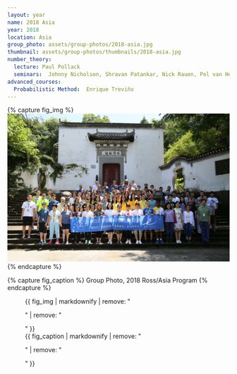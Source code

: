 ```yaml
---
layout: year
name: 2018 Asia
year: 2018
location: Asia
group_photo: assets/group-photos/2018-asia.jpg
thumbnail: assets/group-photos/thumbnails/2018-asia.jpg
number_theory:
  lecture: Paul Pollack
  seminars:  Johnny Nicholson, Shravan Patankar, Nick Rauen, Pol van Hoften
advanced_courses:
  Probabilistic Method:  Enrique Treviño
---
```

{% capture fig_img %}
![2018 Ross/Asia](/assets/group-photos/2018-asia.jpg)
{% endcapture %}

{% capture fig_caption %}
Group Photo, 2018 Ross/Asia Program
{% endcapture %}

<figure>
  {{ fig_img | markdownify | remove: "<p>" | remove: "</p>" }}
  <figcaption>{{ fig_caption | markdownify | remove: "<p>" | remove: "</p>" }}</figcaption>
</figure>



 
